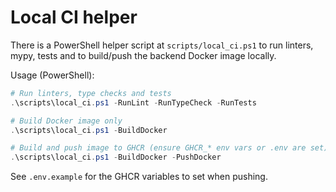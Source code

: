 Local CI helper
===============

There is a PowerShell helper script at `scripts/local_ci.ps1` to run linters, mypy, tests and to build/push the backend Docker image locally.

Usage (PowerShell):

```powershell
# Run linters, type checks and tests
.\scripts\local_ci.ps1 -RunLint -RunTypeCheck -RunTests

# Build Docker image only
.\scripts\local_ci.ps1 -BuildDocker

# Build and push image to GHCR (ensure GHCR_* env vars or .env are set)
.\scripts\local_ci.ps1 -BuildDocker -PushDocker
```

See `.env.example` for the GHCR variables to set when pushing.
